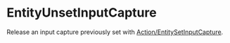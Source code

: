 # EntityUnsetInputCapture

Release an input capture previously set with
[Action/EntitySetInputCapture](Action/EntitySetInputCapture).
